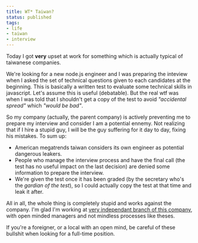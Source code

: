 ```yaml
---
title: WT* Taiwan?
status: published
tags:
- life
- taiwan
- interview
---
```


Today I got **very** upset at work for something which is actually typical of taiwanese companies.

We're looking for a new node.js engineer and I was preparing the inteview when I asked the set of technical questions given to each candidates at the beginning.
This is basically a written test to evaluate some technical skills in javascript. Let's assume this is useful (debatable). But the real wtf was when I was told that I shouldn't get a copy of the test to avoid *"accidental spread"* which *"would be bad"*.

So my company (actually, the parent company) is actively preventing me to prepare my interview and consider I am a potential ennemy. Not realizing that if I hire a stupid guy, I will be the guy suffering for it day to day, fixing his mistakes.
To sum up:

* American megatrends taiwan considers its own engineer as potential dangerous leakers.
* People who manage the interview process and have the final call (the test has no useful impact on the last decision) are denied some information to prepare the interview.
* We're given the test once it has been graded (by the secretary who's the *gardian of the test*), so I could actually copy the test at that time and leak it after.

All in all, the whole thing is completely stupid and works against the company. I'm glad I'm working at [very independant branch of this company](http://www.digbil.com/), with open minded managers and not mindless processes like theses.

If you're a foreigner, or a local with an open mind, be careful of these bullshit when looking for a full-time position.